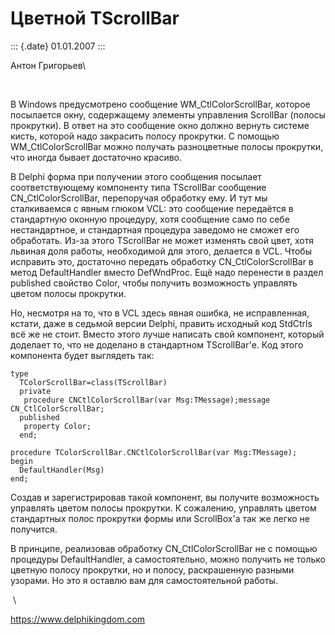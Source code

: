 Цветной TScrollBar
==================

::: {.date}
01.01.2007
:::

Антон Григорьев\

 

В Windows предусмотрено сообщение WM\_CtlColorScrollBar, которое
посылается окну, содержащему элементы управления ScrollBar (полосы
прокрутки). В ответ на это сообщение окно должно вернуть системе кисть,
которой надо закрасить полосу прокрутки. С помощью WM\_CtlColorScrollBar
можно получать разноцветные полосы прокрутки, что иногда бывает
достаточно красиво.

В Delphi форма при получении этого сообщения посылает соответствующему
компоненту типа TScrollBar сообщение CN\_CtlColorScrollBar, перепоручая
обработку ему. И тут мы сталкиваемся с явным глюком VCL: это сообщение
передаётся в стандартную оконную процедуру, хотя сообщение само по себе
нестандартное, и стандартная процедура заведомо не сможет его
обработать. Из-за этого TScrollBar не может изменять свой цвет, хотя
львиная доля работы, необходимой для этого, делается в VCL. Чтобы
исправить это, достаточно передать обработку CN\_CtlColorScrollBar в
метод DefaultHandler вместо DefWndProc. Ещё надо перенести в раздел
published свойство Color, чтобы получить возможность управлять цветом
полосы прокрутки.

Но, несмотря на то, что в VCL здесь явная ошибка, не исправленная,
кстати, даже в седьмой версии Delphi, править исходный код StdCtrls всё
же не стоит. Вместо этого лучше написать свой компонент, который
доделает то, что не доделано в стандартном TScrollBar\'е. Код этого
компонента будет выглядеть так:

    type
      TColorScrollBar=class(TScrollBar)
      private
       procedure CNCtlColorScrollBar(var Msg:TMessage);message CN_CtlColorScrollBar;
      published
       property Color;
      end;
     
    procedure TColorScrollBar.CNCtlColorScrollBar(var Msg:TMessage);
    begin
      DefaultHandler(Msg)
    end;

Создав и зарегистрировав такой компонент, вы получите возможность
управлять цветом полосы прокрутки. К сожалению, управлять цветом
стандартных полос прокрутки формы или ScrollBox\'а так же легко не
получится.

В принципе, реализовав обработку CN\_CtlColorScrollBar не с помощью
процедуры DefaultHandler, а самостоятельно, можно получить не только
цветную полосу прокрутки, но и полосу, раскрашенную разными узорами. Но
это я оставлю вам для самостоятельной работы.

 \

<https://www.delphikingdom.com>

